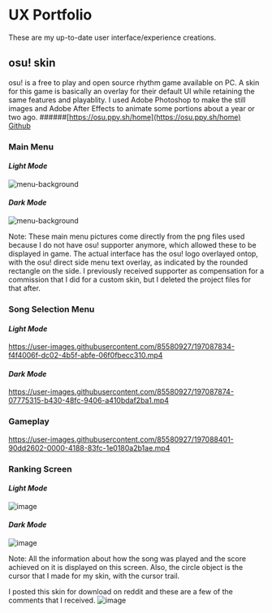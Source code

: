 # **UX Portfolio**
These are my up-to-date user interface/experience creations.

## **osu! skin**
osu! is a free to play and open source rhythm game available on PC. A skin for this game is basically an overlay for their default UI while retaining the same features and playablity. I used Adobe Photoshop to make the still images and Adobe After Effects to animate some portions about a year or two ago.
######[https://osu.ppy.sh/home](https://osu.ppy.sh/home)
[Github](https://github.com/ppy/osu)

### **Main Menu**
#### *Light Mode*
![menu-background](https://user-images.githubusercontent.com/85580927/197084173-091f7fff-c2aa-4e21-b37e-d370191007d1.jpg)

#### *Dark Mode*
![menu-background](https://user-images.githubusercontent.com/85580927/197084108-22ea0f60-02c5-4a88-a6ae-de792f39882a.jpg)

Note: These main menu pictures come directly from the png files used because I do not have osu! supporter anymore, which allowed these to be displayed in game. The actual interface has the osu! logo overlayed ontop, with the osu! direct side menu text overlay, as indicated by the rounded rectangle on the side. I previously received supporter as compensation for a commission that I did for a custom skin, but I deleted the project files for that after.

### **Song Selection Menu**
#### *Light Mode*
https://user-images.githubusercontent.com/85580927/197087834-f4f4006f-dc02-4b5f-abfe-06f0fbecc310.mp4
#### *Dark Mode*
https://user-images.githubusercontent.com/85580927/197087874-07775315-b430-48fc-9406-a410bdaf2ba1.mp4

### **Gameplay**
https://user-images.githubusercontent.com/85580927/197088401-90dd2602-0000-4188-83fc-1e0180a2b1ae.mp4

### **Ranking Screen**
#### *Light Mode*
![image](https://user-images.githubusercontent.com/85580927/197088965-a8e8ed15-13a8-4a21-8897-4829711c36ff.png)

#### *Dark Mode*
![image](https://user-images.githubusercontent.com/85580927/197088745-9d0f3aa1-1154-4ec6-829f-26f14a3d39c9.png)

Note: All the information about how the song was played and the score achieved on it is displayed on this screen. Also, the circle object is the cursor that I made for my skin, with the cursor trail.

I posted this skin for download on reddit and these are a few of the comments that I received.
![image](https://user-images.githubusercontent.com/85580927/197089466-4d9ab400-5eff-4321-8e01-ec192c25ff91.png)
